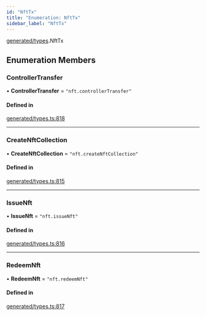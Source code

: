 ```yaml
---
id: "NftTx"
title: "Enumeration: NftTx"
sidebar_label: "NftTx"
---
```


[generated/types](../../../../modules/Generated/Types/Types.md).NftTx

## Enumeration Members

### ControllerTransfer

• **ControllerTransfer** = ``"nft.controllerTransfer"``

#### Defined in

[generated/types.ts:818](https://github.com/PolymeshAssociation/polymesh-sdk/blob/c53723bab/src/generated/types.ts#L818)

___

### CreateNftCollection

• **CreateNftCollection** = ``"nft.createNftCollection"``

#### Defined in

[generated/types.ts:815](https://github.com/PolymeshAssociation/polymesh-sdk/blob/c53723bab/src/generated/types.ts#L815)

___

### IssueNft

• **IssueNft** = ``"nft.issueNft"``

#### Defined in

[generated/types.ts:816](https://github.com/PolymeshAssociation/polymesh-sdk/blob/c53723bab/src/generated/types.ts#L816)

___

### RedeemNft

• **RedeemNft** = ``"nft.redeemNft"``

#### Defined in

[generated/types.ts:817](https://github.com/PolymeshAssociation/polymesh-sdk/blob/c53723bab/src/generated/types.ts#L817)

